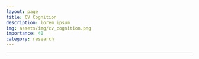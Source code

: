 ```yaml
---
layout: page
title: CV Cognition
description: lorem ipsum
img: assets/img/cv_cognition.png
importance: 40
category: research
---
```


---






